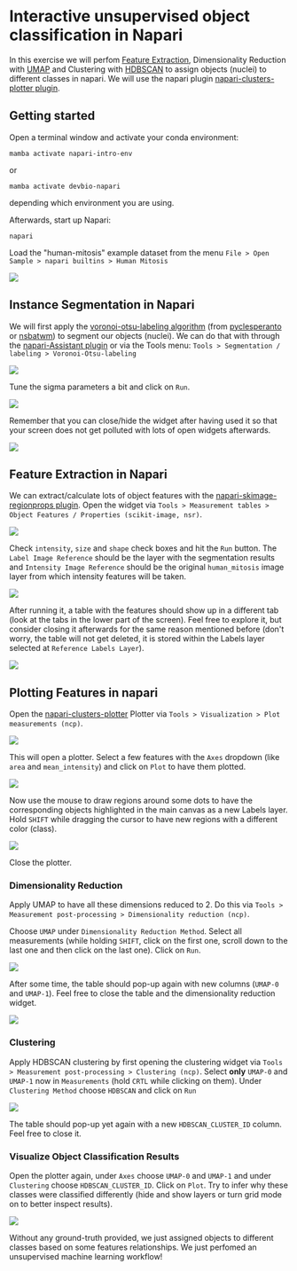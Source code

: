 # Interactive unsupervised object classification in Napari

In this exercise we will perfom [Feature Extraction](https://focalplane.biologists.com/2023/05/03/feature-extraction-in-napari/), Dimensionality Reduction with [UMAP](https://umap-learn.readthedocs.io/en/latest/#) and Clustering with [HDBSCAN](https://hdbscan.readthedocs.io/en/latest/index.html) to assign objects (nuclei) to different classes in napari.
We will use the napari plugin [napari-clusters-plotter plugin](https://github.com/BiAPoL/napari-clusters-plotter?tab=readme-ov-file#napari-clusters-plotter).

## Getting started

Open a terminal window and activate your conda environment:

```
mamba activate napari-intro-env
```
or
```
mamba activate devbio-napari
```
depending which environment you are using.

Afterwards, start up Napari:

```
napari
```

Load the "human-mitosis" example dataset from the menu `File > Open Sample > napari builtins > Human Mitosis`

![](ncp1.png)

## Instance Segmentation in Napari

We will first apply the [voronoi-otsu-labeling algorithm](https://haesleinhuepf.github.io/BioImageAnalysisNotebooks/20_image_segmentation/11_voronoi_otsu_labeling.html) (from [pyclesperanto](https://github.com/clEsperanto/pyclesperanto_prototype?tab=readme-ov-file#py-clesperanto) or [nsbatwm](https://github.com/haesleinhuepf/napari-segment-blobs-and-things-with-membranes/tree/main?tab=readme-ov-file#napari-segment-blobs-and-things-with-membranes-nsbatwm)) to segment our objects (nuclei). We can do that with through the [napari-Assistant plugin](https://github.com/haesleinhuepf/napari-assistant) or via the Tools menu: `Tools > Segmentation / labeling > Voronoi-Otsu-labeling`

![](ncp2.png)

Tune the sigma parameters a bit and click on `Run`.

![](ncp3.png)

Remember that you can close/hide the widget after having used it so that your screen does not get polluted with lots of open widgets afterwards.

![](ncp4.png)

## Feature Extraction in Napari

We can extract/calculate lots of object features with the [napari-skimage-regionprops plugin](https://github.com/haesleinhuepf/napari-skimage-regionprops?tab=readme-ov-file#napari-skimage-regionprops-nsr). Open the widget via `Tools > Measurement tables > Object Features / Properties (scikit-image, nsr)`.

![](ncp5.png)

Check `intensity`, `size` and `shape` check boxes and hit the `Run` button. The `Label Image Reference` should be the layer with the segmentation results and `Intensity Image Reference` should be the original `human_mitosis` image layer from which intensity features will be taken.

![](ncp6.png)

After running it, a table with the features should show up in a different tab (look at the tabs in the lower part of the screen). Feel free to explore it, but consider closing it afterwards for the same reason mentioned before (don't worry, the table will not get deleted, it is stored within the Labels layer selected at `Reference Labels Layer`).

![](ncp7.png)

## Plotting Features in napari

Open the [napari-clusters-plotter](https://github.com/BiAPoL/napari-clusters-plotter?tab=readme-ov-file#napari-clusters-plotter) Plotter via `Tools > Visualization > Plot measurements (ncp)`.

![](ncp8.png)

This will open a plotter. Select a few features with the `Axes` dropdown (like `area` and `mean_intensity`) and click on `Plot` to have them plotted.

![](ncp9.png)

Now use the mouse to draw regions around some dots to have the corresponding objects highlighted in the main canvas as a new Labels layer. Hold `SHIFT` while dragging the cursor to have new regions with a different color (class).

![](ncp10_manual_sel.gif)

Close the plotter.

### Dimensionality Reduction

Apply UMAP to have all these dimensions reduced to 2. Do this via `Tools > Measurement post-processing > Dimensionality reduction (ncp)`. 

Choose `UMAP` under `Dimensionality Reduction Method`.  Select all measurements (while holding `SHIFT`, click on the first one, scroll down to the last one and then click on the last one). Click on `Run`.

![](ncp11.png)

After some time, the table should pop-up again with new columns (`UMAP-0` and `UMAP-1`). Feel free to close the table and the dimensionality reduction widget.

![](ncp12.png)

### Clustering

Apply HDBSCAN clustering by first opening the clustering widget via `Tools > Measurement post-processing > Clustering (ncp)`. Select **only** `UMAP-0` and `UMAP-1` now in `Measurements` (hold `CRTL` while clicking on them). Under `Clustering Method` choose `HDBSCAN` and click on `Run`

![](ncp13.png)

The table should pop-up yet again with a new `HDBSCAN_CLUSTER_ID` column. Feel free to close it.

### Visualize Object Classification Results

Open the plotter again, under `Axes` choose `UMAP-0` and `UMAP-1` and under `Clustering` choose `HDBSCAN_CLUSTER_ID`. Click on `Plot`. Try to infer why these classes were classified differently (hide and show layers or turn grid mode on to better inspect results).

![](ncp14.png)

Without any ground-truth provided, we just assigned objects to different classes based on some features relationships. We just perfomed an unsupervised machine learning workflow!